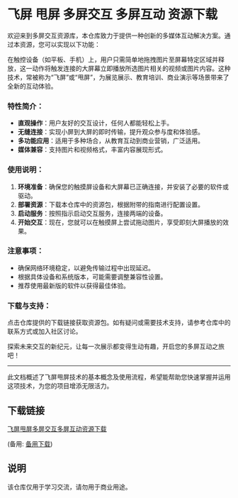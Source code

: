 # 飞屏 甩屏 多屏交互 多屏互动 资源下载

欢迎来到多屏交互资源库，本仓库致力于提供一种创新的多媒体互动解决方案。通过本资源，您可以实现以下功能：

在触控设备（如平板、手机）上，用户只需简单地拖拽图片至屏幕特定区域并释放，这一动作将触发连接的大屏幕立即播放所选图片相关的视频或图片内容。这种技术，常被称为“飞屏”或“甩屏”，为展览展示、教育培训、商业演示等场景带来了全新的互动体验。

### 特性简介：
- **直观操作**：用户友好的交互设计，任何人都能轻松上手。
- **无缝连接**：实现小屏到大屏的即时传输，提升观众参与度和体验感。
- **多功能应用**：适用于多种场合，从教育互动到商业营销，广泛适用。
- **媒体兼容**：支持图片和视频格式，丰富内容展现形式。

### 使用说明：
1. **环境准备**：确保您的触摸屏设备和大屏幕已正确连接，并安装了必要的软件或驱动。
2. **部署资源**：下载本仓库中的资源包，根据附带的指南进行配置设置。
3. **启动服务**：按照指示启动交互服务，连接两端的设备。
4. **开始交互**：现在，您就可以在触摸屏上尝试拖动图片，享受即刻大屏播放的效果。

### 注意事项：
- 确保网络环境稳定，以避免传输过程中出现延迟。
- 根据具体设备和系统版本，可能需要调整兼容性设置。
- 推荐使用最新版的软件以获得最佳体验。

### 下载与支持：
点击仓库提供的下载链接获取资源包。如有疑问或需要技术支持，请参考仓库中的联系方式或加入社区讨论。

探索未来交互的新纪元，让每一次展示都变得生动有趣，开启您的多屏互动之旅吧！

---

此文档概述了飞屏甩屏技术的基本概念及使用流程，希望能帮助您快速掌握并运用这项技术，为您的项目增添无限活力。

## 下载链接
[飞屏甩屏多屏交互多屏互动资源下载](https://pan.quark.cn/s/a78e413a8ece) 

(备用: [备用下载](https://pan.baidu.com/s/1G_WErRJbpqVKQNv7_R0yqQ?pwd=1234))

## 说明

该仓库仅用于学习交流，请勿用于商业用途。
